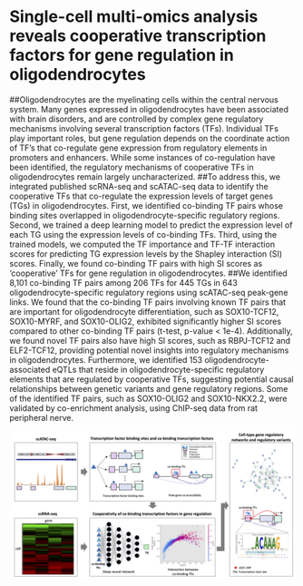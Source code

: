 # Single-cell multi-omics analysis reveals cooperative transcription factors for gene regulation in oligodendrocytes

##Oligodendrocytes are the myelinating cells within the central nervous system. Many genes expressed in oligodendrocytes have been associated with brain disorders, and are controlled by complex gene regulatory mechanisms involving several transcription factors (TFs). Individual TFs play important roles, but gene regulation depends on the coordinate action of TF’s that  co-regulate gene expression from regulatory elements in promoters and enhancers. While some instances of co-regulation have been identified, the regulatory mechanisms of cooperative TFs in oligodendrocytes remain largely uncharacterized.
##To address this, we integrated published scRNA-seq and scATAC-seq data to identify the cooperative TFs that co-regulate the expression levels of target genes (TGs) in oligodendrocytes. First, we identified co-binding TF pairs whose binding sites overlapped in oligodendrocyte-specific regulatory regions. Second, we trained a deep learning model to predict the expression level of each TG using the expression levels of co-binding TFs. Third, using the trained models, we computed the TF importance and TF-TF interaction scores for predicting TG expression levels by the Shapley interaction (SI) scores. Finally, we found co-binding TF pairs with high SI scores as ‘cooperative’ TFs for gene regulation in oligodendrocytes.
##We identified 8,101 co-binding TF pairs among 206 TFs for 445 TGs in 643 oligodendrocyte-specific regulatory regions using scATAC-seq peak-gene links. We found that the co-binding TF pairs involving known TF pairs that are important for oligodendrocyte differentiation, such as SOX10-TCF12, SOX10-MYRF, and SOX10-OLIG2, exhibited significantly higher SI scores compared to other co-binding TF pairs (t-test, p-value < 1e-4). Additionally, we found novel TF pairs also have high SI scores, such as RBPJ-TCF12 and ELF2-TCF12, providing potential novel insights into regulatory mechanisms in oligodendrocytes. Furthermore, we identified 153 oligodendrocyte-associated eQTLs that reside in oligodendrocyte-specific regulatory elements that are regulated by cooperative TFs, suggesting potential causal relationships between genetic variants and gene regulatory regions. Some of the identified TF pairs, such as SOX10-OLIG2 and SOX10-NKX2.2, were validated by co-enrichment analysis, using ChIP-seq data from rat peripheral nerve.


![Title](images/Fig1.png "Title")
